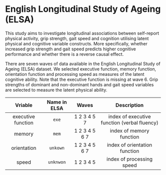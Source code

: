 # English Longitudinal Study of Ageing (ELSA)

This study aims to investigate longitudinal associations between self-report physical activity, grip strength, gait speed and cognition utilising latent physical and cognitive variable constructs. More specifically, whether increased grip strength and gait speed predicts higher cognitive performance and whether there is a reverse causal effect.

There are seven waves of data available in the English Longitudinal Study of Ageing (ELSA) dataset. We selected executive function, memory function, orientation function and processing speed as measures of the latent cognitive ability. Note that the executive function is missing at wave 6. Grip strengths of dominant and non-dominant hands and gait speed variables are selected to measure the latent physical ability.  

| Vriable | Name in ELSA | Waves | Description |
| :---: | :---: | :---: | :---: |
| executive function | `exe` | 1 2 3 4 5 7 | index of executive function (verbal fluency) |
| memory | `mem` | 1 2 3 4 5 6 7 | index of memory function |
| orientation | `unkown` | 1 2 3 4 5 6 7 | index of orientation function |
| speed | `unknwon` | 1 2 3 4 5 | index of processing speed |
